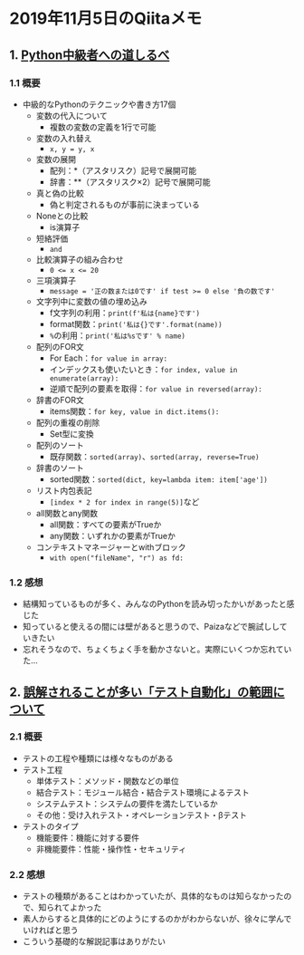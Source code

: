 # 2019年11月5日のQiitaメモ

## 1. [Python中級者への道しるべ](https://qiita.com/papi_tokei/items/2aef9a259fd236d340da)

### 1.1 概要

- 中級的なPythonのテクニックや書き方17個
  - 変数の代入について
    - 複数の変数の定義を1行で可能
  - 変数の入れ替え
    - `x, y = y, x`
  - 変数の展開
    - 配列：*（アスタリスク）記号で展開可能
    - 辞書：**（アスタリスク×2）記号で展開可能
  - 真と偽の比較
    - 偽と判定されるものが事前に決まっている
  - Noneとの比較
    - is演算子
  - 短絡評価
    - `and`
  - 比較演算子の組み合わせ
    - `0 <= x <= 20`
  - 三項演算子
    - `message = '正の数または0です' if test >= 0 else '負の数です'`
  - 文字列中に変数の値の埋め込み
    - f文字列の利用：`print(f'私は{name}です')`
    - format関数：`print('私は{}です'.format(name))`
    - `%`の利用：`print('私は%sです' % name)`
  - 配列のFOR文
    - For Each：`for value in array:`
    - インデックスも使いたいとき：`for index, value in enumerate(array):`
    - 逆順で配列の要素を取得：`for value in reversed(array):`
  - 辞書のFOR文
    - items関数：`for key, value in dict.items():`
  - 配列の重複の削除
    - Set型に変換
  - 配列のソート
    - 既存関数：`sorted(array)`、`sorted(array, reverse=True)`
  - 辞書のソート
    - sorted関数：`sorted(dict, key=lambda item: item['age'])`
  - リスト内包表記
    - `[index * 2 for index in range(5)]`など
  - all関数とany関数
    - all関数：すべての要素がTrueか
    - any関数：いずれかの要素がTrueか
  - コンテキストマネージャーとwithブロック
    - `with open("fileName", "r") as fd:`

### 1.2 感想

- 結構知っているものが多く、みんなのPythonを読み切ったかいがあったと感じた
- 知っていると使えるの間には壁があると思うので、Paizaなどで腕試ししていきたい
- 忘れそうなので、ちょくちょく手を動かさないと。実際にいくつか忘れていた…

## 2. [誤解されることが多い「テスト自動化」の範囲について](https://qiita.com/gevanni/items/ff9a27936a1a6df28b9a)

### 2.1 概要

- テストの工程や種類には様々なものがある
- テスト工程
  - 単体テスト：メソッド・関数などの単位
  - 結合テスト：モジュール結合・結合テスト環境によるテスト
  - システムテスト：システムの要件を満たしているか
  - その他：受け入れテスト・オペレーションテスト・βテスト
- テストのタイプ
  - 機能要件：機能に対する要件
  - 非機能要件：性能・操作性・セキュリティ

### 2.2 感想

- テストの種類があることはわかっていたが、具体的なものは知らなかったので、知られてよかった
- 素人からすると具体的にどのようにするのかがわからないが、徐々に学んでいければと思う
- こういう基礎的な解説記事はありがたい
